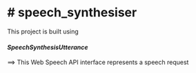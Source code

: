 <h1># speech_synthesiser </h1>
This project is built using <h4><i>SpeechSynthesisUtterance</i></h4> ==> This Web Speech API interface represents a speech request
